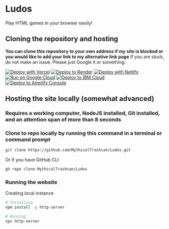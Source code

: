 # Ludos
Play HTML games in your browser easily!

## Cloning the repository and hosting
**You can clone this repository to your own address if my site is blocked or you would like to add your link to my alternative link page**
If you are stuck, do not make an issue. Please just Google it or something.

[![Deploy with Vercel](https://binbashbanana.github.io/deploy-buttons/buttons/remade/vercel.svg)](https://vercel.com/new/clone?repository-url=https://github.com/MythicalTrashcan/Ludos)
[![Deploy to Render](https://binbashbanana.github.io/deploy-buttons/buttons/remade/render.svg)](https://render.com/deploy?repo=https://github.com/MythicalTrashcan/Ludos)
[![Deploy with Netlify](https://binbashbanana.github.io/deploy-buttons/buttons/remade/netlify.svg)](https://app.netlify.com/start/deploy?repository=https://github.com/MythicalTrashcan/Ludos)
[![Run on Google Cloud](https://binbashbanana.github.io/deploy-buttons/buttons/remade/googlecloud.svg)](https://deploy.cloud.run/?git_repo=https://github.com/MythicalTrashcan/Ludos)
[![Deploy to IBM Cloud](https://binbashbanana.github.io/deploy-buttons/buttons/remade/ibmcloud.svg)](https://cloud.ibm.com/devops/setup/deploy?repository=https://github.com/MythicalTrashcan/Ludos)
[![Deploy to Amplify Console](https://binbashbanana.github.io/deploy-buttons/buttons/remade/amplifyconsole.svg)](https://console.aws.amazon.com/amplify/home#/deploy?repo=https://github.com/MythicalTrashcan/Ludos)

## Hosting the site locally (somewhat advanced)
### Requires a working computer, NodeJS installed, Git installed, and an attention span of more than 8 seconds

### Clone to repo locally by running this command in a terminal or command prompt

```bash
git clone https://github.com/MythicalTrashcan/Ludos.git
```
Or if you have GitHub CLI

```bash
gh repo clone MythicalTrashcan/Ludos
```
### Running the website

Creating local instance

```bash
# Installing
npm install -g http-server

# Running
npx http-server
```
